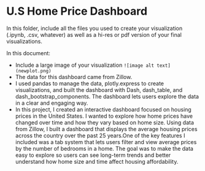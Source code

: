 # U.S Home Price Dashboard


In this folder, include all the files you used to create your visualization (.ipynb, .csv, whatever) as well as a hi-res or pdf version of your final visualizations. 

In this document:
 - Include a large image of your visualization ```![image alt text](newplot.png)```
 - The data for this dashboard came from Zillow.
 - I used pandas to manage the data, plotly.express to create visualizations, and built the dashboard with Dash, dash_table, and dash_bootstrap_components. The dashboard lets users explore the data in a clear and engaging way.
 - In this project, I created an interactive dashboard focused on housing prices in the United States. I wanted to explore how home prices have changed over time and how they vary based on home size. Using data from Zillow, I built a dashboard that displays the average housing prices across the country over the past 25 years.One of the key features I included was a tab system that lets users filter and view average prices by the number of bedrooms in a home. The goal was to make the data easy to explore so users can see long-term trends and better understand how home size and time affect housing affordability.